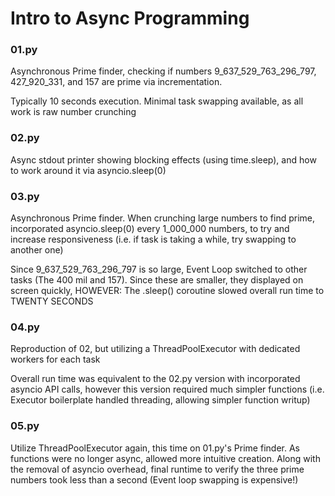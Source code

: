 # Intro to Async Programming

### 01.py
Asynchronous Prime finder, checking if numbers 9_637_529_763_296_797, 427_920_331, and 157 are prime via 
incrementation.

Typically 10 seconds execution. Minimal task swapping available, as all work is raw number crunching

### 02.py
Async stdout printer showing blocking effects (using time.sleep), and how to work around it via asyncio.sleep(0)

### 03.py
Asynchronous Prime finder. 
When crunching large numbers to find prime, incorporated asyncio.sleep(0) every 1_000_000 numbers, to
try and increase responsiveness (i.e. if task is taking a while, try swapping to another one)

Since 9_637_529_763_296_797 is so large, Event Loop switched to other tasks (The 400 mil and 157).
Since these are smaller, they displayed on screen quickly, HOWEVER: The .sleep() coroutine slowed
overall run time to TWENTY SECONDS

### 04.py
Reproduction of 02, but utilizing a ThreadPoolExecutor with dedicated workers for each task

Overall run time was equivalent to the 02.py version with incorporated asyncio API calls, however
this version required much simpler functions (i.e. Executor boilerplate handled threading, allowing simpler function
writup)

### 05.py
Utilize ThreadPoolExecutor again, this time on 01.py's Prime finder. As functions were no longer async, allowed more
intuitive creation. Along with the removal of asyncio overhead, final runtime to verify the three prime numbers
took less than a second (Event loop swapping is expensive!)
   